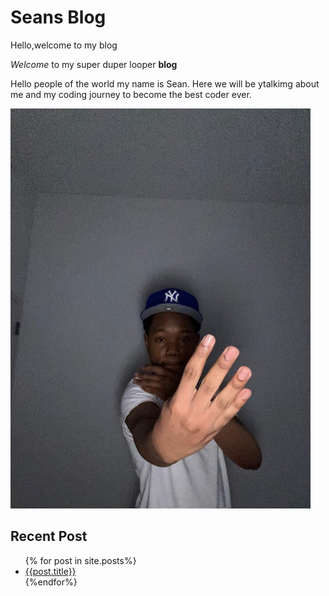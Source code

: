 # Seans Blog

Hello,welcome to my blog

*Welcome* to my super duper looper **blog**

Hello people of the world my name is Sean. Here we will be ytalkimg about me and my coding journey to become the best coder ever.


![me eating chicken](/assets/4.JPG)

## Recent Post
<ul>
{% for post in site.posts%}
<li>
<a href="/blog{{post.url}}">{{post.title}}</a>
</li>
{%endfor%}
</ul>